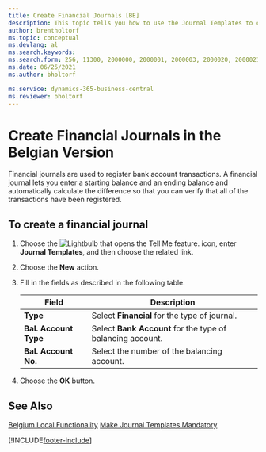 ```yaml
---
title: Create Financial Journals [BE]
description: This topic tells you how to use the Journal Templates to create financial journals in the Belgian version of Business Central.
author: brentholtorf
ms.topic: conceptual
ms.devlang: al
ms.search.keywords:
ms.search.form: 256, 11300, 2000000, 2000001, 2000003, 2000020, 2000021, 2000022
ms.date: 06/25/2021
ms.author: bholtorf

ms.service: dynamics-365-business-central
ms.reviewer: bholtorf
---
```

# Create Financial Journals in the Belgian Version

Financial journals are used to register bank account transactions. A financial journal lets you enter a starting balance and an ending balance and automatically calculate the difference so that you can verify that all of the transactions have been registered.  

## To create a financial journal  

1. Choose the ![Lightbulb that opens the Tell Me feature.](../../media/ui-search/search_small.png "Tell me what you want to do") icon, enter **Journal Templates**, and then choose the related link.  
2. Choose the **New** action.  
3. Fill in the fields as described in the following table.  

    |Field|Description|  
    |---------------------------------|---------------------------------------|  
    |**Type**|Select **Financial** for the type of journal.|  
    |**Bal. Account Type**|Select **Bank Account** for the type of balancing account.|  
    |**Bal. Account No.**|Select the number of the balancing account.|  

4. Choose the **OK** button.  

## See Also

[Belgium Local Functionality](belgium-local-functionality.md)
[Make Journal Templates Mandatory](specify-journal-template-mandatory.md)  

[!INCLUDE[footer-include](../../includes/footer-banner.md)]